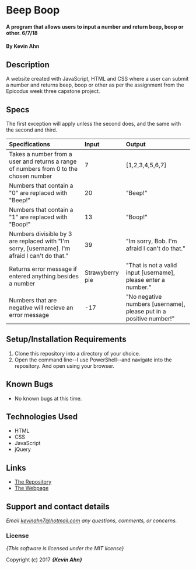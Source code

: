 # Beep Boop

#### A program that allows users to input a number and return beep, boop or other. 6/7/18

#### By **Kevin Ahn**

## Description

A website created with JavaScript, HTML and CSS where a user can submit a number and returns beep, boop or other as per the assignment from the Epicodus week three capstone project.


## Specs
The first exception will apply unless the second does, and the same with the second and third.  

| Specifications | Input | Output |
| :-------------     | :------------- | :------------- |
| Takes a number from a user and returns a range of numbers from 0 to the chosen number | 7 | [1,2,3,4,5,6,7] |
| Numbers that contain a "0" are replaced with "Beep!" | 20 | "Beep!" |
| Numbers that contain a "1" are replaced with "Boop!" | 13 | "Boop!" |
| Numbers divisible by 3 are replaced with "I'm sorry, [username]. I'm afraid I can't do that." | 39 | "Im sorry, Bob. I'm afraid I can't do that." |
| Returns error message if entered anything besides a number | Strawyberry pie | "That is not a valid input [username], please enter a number." |
| Numbers that are negative will recieve an error message | -17 | "No negative numbers [username], please put in a positive number!" |

## Setup/Installation Requirements

1. Clone this repository into a directory of your choice.
2. Open the command line--I use PowerShell--and navigate into the repository. And open using your browser.

## Known Bugs
* No known bugs at this time.

## Technologies Used
* HTML
* CSS
* JavaScript
* jQuery

## Links  
* [The Repository](https://github.com/kevinahn7/beep-boop)  
* [The Webpage](https://kevinahn7.github.io/beep-boop/)

## Support and contact details

_Email kevinahn7@hotmail.com any questions, comments, or concerns._

### License

*{This software is licensed under the MIT license}*

Copyright (c) 2017 **_{Kevin Ahn}_**